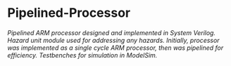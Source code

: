 # Pipelined-Processor

###### Pipelined ARM processor designed and implemented in System Verilog. Hazard unit module used for addressing any hazards. Initially, processor was implemented as a single cycle ARM processor, then was pipelined for efficiency. Testbenches for simulation in ModelSim.
